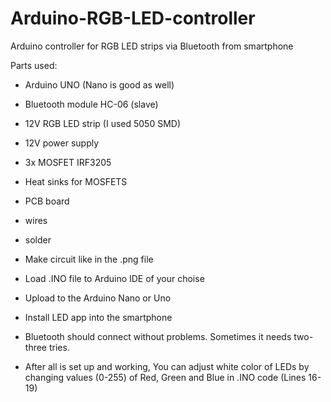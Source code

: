 # Arduino-RGB-LED-controller
Arduino controller for RGB LED strips via Bluetooth from smartphone

Parts used:
- Arduino UNO (Nano is good as well)
- Bluetooth module HC-06 (slave)
- 12V RGB LED strip (I used 5050 SMD)
- 12V power supply
- 3x MOSFET IRF3205
- Heat sinks for MOSFETS
- PCB board
- wires
- solder

- Make circuit like in the .png file
- Load .INO file to Arduino IDE of your choise
- Upload to the Arduino Nano or Uno
- Install LED app into the smartphone
- Bluetooth should connect without problems. Sometimes it needs two-three tries.
- After all is set up and working, You can adjust white color of LEDs by changing
  values (0-255) of Red, Green and Blue in .INO code (Lines 16-19)
  
